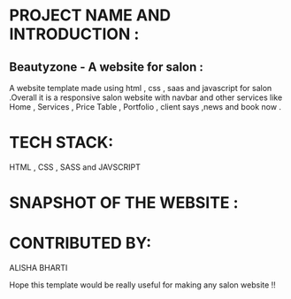 # PROJECT NAME AND INTRODUCTION :
## Beautyzone - A website for salon :
A website template made using html , css , saas and javascript for salon .Overall it is a responsive salon website with navbar and other services like Home , Services , Price Table , Portfolio , client says ,news and book now  .

# TECH STACK:
HTML , CSS , SASS and JAVSCRIPT 


# SNAPSHOT OF THE WEBSITE :


# CONTRIBUTED BY:
ALISHA BHARTI 

Hope this template would be really useful for making any salon website !!